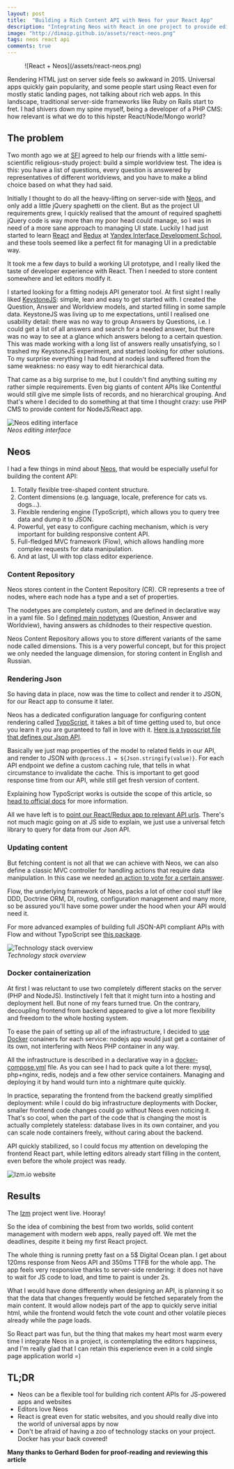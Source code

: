 ```yaml
---
layout: post
title:  "Building a Rich Content API with Neos for your React App"
description: "Integrating Neos with React in one project to provide editor happiness"
image: "http://dimaip.github.io/assets/react-neos.png"
tags: neos react api
comments: true
---
```


<figure markdown="1">![React + Neos](/assets/react-neos.png)</figure>

<p class="LeadParagraph">Rendering HTML just on server side feels so awkward in 2015. Universal apps quickly gain popularity, and some people start using React even for mostly static landing pages, not talking about rich web apps.
In this landscape, traditional server-side frameworks like Ruby on Rails start to fret. I had shivers down my spine myself, being a developer of a PHP CMS: how relevant is what we do to this hipster React/Node/Mongo world?</p>

## The problem

Two month ago we at [SFI](http://sfi.ru) agreed to help our friends with a little semi-scientific religious-study project: build a simple worldview test. The idea is this: you have a list of questions, every question is answered by representatives of different worldviews, and you have to make a blind choice based on what they had said.

Initially I thought to do all the heavy-lifting on server-side with [Neos](http://www.neos.io), and only add a little jQuery spaghetti on the client.
But as the project UI requirements grew, I quickly realised that the amount of required spaghetti jQuery code is way more than my poor head could manage, so I was in need of a more sane approach to managing UI state. Luckily I had just started to learn [React](https://facebook.github.io/react/) and [Redux](http://redux.js.org/) at [Yandex Interface Development School](http://dimaip.github.io/2015/11/03/yandex-shri/), and these tools seemed like a perfect fit for managing UI in a predictable way.

It took me a few days to build a working UI prototype, and I really liked the taste of developer experience with React. Then I needed to store content somewhere and let editors modify it.

I started looking for a fitting nodejs API generator tool. At first sight I really liked [KeystoneJS](http://keystonejs.com/): simple, lean and easy to get started with. I created the Question, Answer and Worldview models, and started filling in some sample data. KeystoneJS was living up to me expectations, until I realised one usability detail: there was no way to group Answers by Questions, i.e. I could get a list of all answers and search for a needed answer, but there was no way to see at a glance which answers belong to a certain question.
This was made working with a long list of answers really unsatisfying, so I trashed my KeystoneJS experiment, and started looking for other solutions. To my surprise everything I had found at nodejs land suffered from the same weakness: no easy way to edit hierarchical data.

That came as a big surprise to me, but I couldn't find anything suiting my rather simple requirements. Even big giants of content APIs like Contentful would still give me simple lists of records, and no hierarchical grouping.
And that's where I decided to do something at that time I thought crazy: use PHP CMS to provide content for NodeJS/React app.

![Neos editing interface](/assets/izm-neos-backend.png)
<br>*Neos editing interface*

## Neos

I had a few things in mind about [Neos](http://www.neos.io), that would be especially useful for building the content API:

1. Totally flexible tree-shaped content structure.
2. Content dimensions (e.g. language, locale, preference for cats vs. dogs...).
3. Flexible rendering engine (TypoScript), which allows you to query tree data and dump it to JSON.
4. Powerful, yet easy to configure caching mechanism, which is very important for building responsive content API.
5. Full-fledged MVC framework (Flow), which allows handling more complex requests for data manipulation.
6. And at last, UI with top class editor experience.

### Content Repository

Neos stores content in the Content Repository (CR). CR represents a tree of nodes, where each node has a type and a set of properties.

The nodetypes are completely custom, and are defined in declarative way in a yaml file.
So I [defined main nodetypes](https://github.com/sfi-ru/EncultDistr/blob/master/Packages/Sites/Sfi.Encult/Configuration/NodeTypes.yaml#L125) (Question, Answer and Worldview), having answers as childnodes to their respective question.

Neos Content Repository allows you to store different variants of the same node called dimensions. This is a very powerful concept, but for this project we only needed the language dimension, for storing content in English and Russian.

### Rendering Json

So having data in place, now was the time to collect and render it to JSON, for our React app to consume it later.

Neos has a dedicated configuration language for configuring content rendering called [TypoScript](http://neos.readthedocs.org/en/stable/CreatingASite/TypoScript/InsideTypoScript.html), it takes a bit of time getting used to, but once you learn it you are guranteed to fall in love with it. [Here is a typoscript file that defines our Json API](https://github.com/sfi-ru/EncultDistr/blob/master/Packages/Sites/Sfi.Encult/Resources/Private/TypoScript/Json.ts2#L129).

Basically we just map properties of the model to related fields in our API, and render to JSON with `@process.1 = ${Json.stringify(value)}`.
For each API endpoint we define a custom caching rule, that tells in what circumstance to invalidate the cache. This is important to get good response time from our API, while still get fresh version of content.

Explaining how TypoScript works is outside the scope of this article, so [head to official docs](http://neos.readthedocs.org/en/stable/CreatingASite/TypoScript/InsideTypoScript.html) for more information.

All we have left is to [point our React/Redux app to relevant API urls](https://github.com/sfi-ru/encultN/blob/master/app/redux/api.js#L12). There's not much magic going on at JS side to explain, we just use a universal fetch library to query for data from our Json API.


### Updating content

But fetching content is not all that we can achieve with Neos, we can also define a classic MVC controller for handling actions that require data manipulation. In this case we needed [an action to vote for a certain answer](https://github.com/sfi-ru/EncultDistr/blob/master/Packages/Sites/Sfi.Encult/Classes/Sfi/Encult/Controller/VoteController.php#L48).

Flow, the underlying framework of Neos, packs a lot of other cool stuff like DDD, Doctrine ORM, DI, routing, configuration management and many more, so be assured you'll have some power under the hood when your API would need it.

For more advanced examples of building full JSON-API compliant APIs with Flow and without TypoScript see [this package](https://github.com/ttreeagency/JsonApi).

![Technology stack overview](/assets/izm-stack.svg)
<br>*Technology stack overview*

### Docker containerization

At first I was reluctant to use two completely different stacks on the server (PHP and NodeJS). Instinctively I felt that it might turn into a hosting and deployment hell.
But none of my fears turned true. On the contrary, decoupling frontend from backend appeared to give a lot more flexibility and freedom to the whole hosting system.

To ease the pain of setting up all of the infrastructure, I decided to [use Docker](http://dimaip.github.io/2015/03/03/hybrid-deploy-with-docker-and-surf/) conainers for each service: nodejs app would just get a container of its own, not interfering with Neos PHP container in any way.

All the infrastructure is described in a declarative way in a [docker-compose.yml](https://github.com/sfi-ru/EncultDistr/blob/master/docker/docker-compose.yml) file.
As you can see I had to pack quite a lot there: mysql, php+nginx, redis, nodejs and a few other service containers. Managing and deploying it by hand would turn into a nightmare quite quickly.

In practice, separating the frontend from the backend greatly simplified deployment: while I could do big infrastructure deployments with Docker, smaller frontend code changes could go without Neos even noticing it. That's so cool, when the part of the code that is changing the most is actually completely stateless: database lives in its own container, and you can scale node containers freely, without caring about the backend.

API quickly stabilized, so I could focus my attention on developing the frontend React part, while letting editors already start filling in the content, even before the whole project was ready.

![Izm.io website](/assets/izm.png)

## Results

The [Izm](http://izm.io) project went live. Hooray!

So the idea of combining the best from two worlds, solid content management with modern web apps, really payed off. We met the deadlines, despite it being my first React project.

The whole thing is running pretty fast on a 5$ Digital Ocean plan. I get about 120ms response from Neos API and 350ms TTFB for the whole app. The app feels very responsive thanks to server-side rendering: it does not have to wait for JS code to load, and time to paint is under 2s.

What I would have done differently when designing an API, is planning it so that the data that changes frequently would be fetched separately from the main content. It would allow nodejs part of the app to quickly serve initial html, while the frontend would fetch the vote count and other volatile pieces already while the page loads.

So React part was fun, but the thing that makes my heart most warm every time I integrate Neos in a project, is contemplating the editors happiness, and I'm really glad that I can retain this experience even in a cold single page application world =)

## TL;DR

- Neos can be a flexible tool for building rich content APIs for JS-powered apps and websites
- Editors love Neos
- React is great even for static websites, and you should really dive into the world of universal apps by now
- Don't be afraid of having a zoo of technology stacks on your project. Docker has your back covered!

**Many thanks to Gerhard Boden for proof-reading and reviewing this article**
